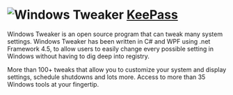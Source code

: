 # ![Windows Tweaker](https://cdn.jsdelivr.net/gh/pauby/chocopackages@855065b/icons/windows-tweaker.png "Windows Tweaker Logo") [KeePass](https://chocolatey.org/packages/windows-tweaker)

Windows Tweaker is an open source program that can tweak many system settings.  Windows Tweaker has been written in C# and WPF using .net Framework 4.5, to allow users to easily change every possible setting in Windows without having to dig deep into registry.

More than 100+ tweaks that allow you to customize your system and display settings, schedule shutdowns and lots more. Access to more than 35 Windows tools at your fingertip.